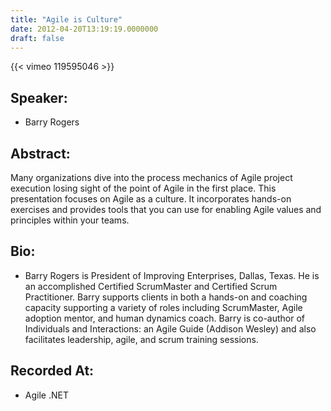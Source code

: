 ```yaml
---
title: "Agile is Culture"
date: 2012-04-20T13:19:19.0000000
draft: false
---
```


{{< vimeo 119595046 >}}

## Speaker:

 - Barry Rogers

## Abstract:

<p>Many organizations dive into the process mechanics of Agile project execution losing sight of the point of Agile in the first place. This presentation focuses on Agile as a culture. It incorporates hands-on exercises and provides tools that you can use for enabling Agile values and principles within your teams.</p>

## Bio:

 - <p>Barry Rogers is President of Improving Enterprises, Dallas, Texas. He is an accomplished Certified ScrumMaster and Certified Scrum Practitioner. Barry supports clients in both a hands-on and coaching capacity supporting a variety of roles including ScrumMaster, Agile adoption mentor, and human dynamics coach. Barry is co-author of Individuals and Interactions: an Agile Guide (Addison Wesley) and also facilitates leadership, agile, and scrum training sessions.</p>

## Recorded At:

 - Agile .NET

